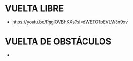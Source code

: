 # **VUELTA LIBRE**
- https://youtu.be/PgglOVBHKXs?si=dWETOTpEVLW8n9xv

# **VUELTA DE OBSTÁCULOS**
- 
